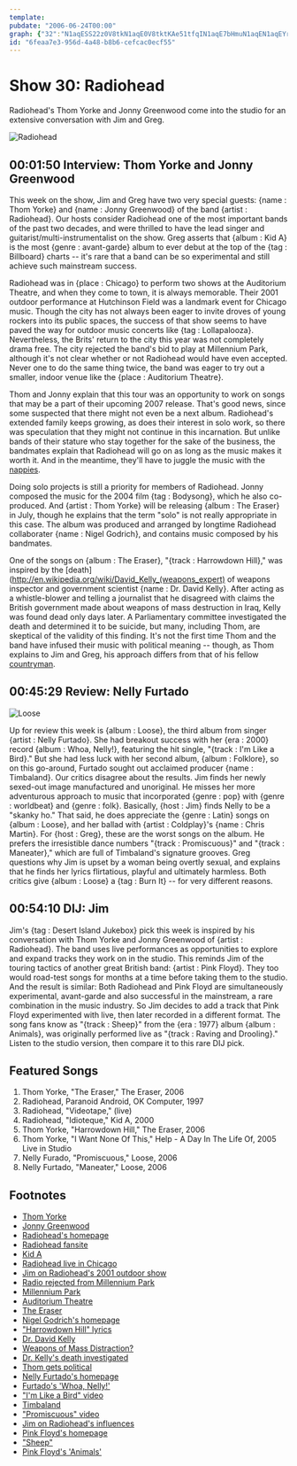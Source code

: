 ```yaml
---
template: 
pubdate: "2006-06-24T00:00"
graph: {"32":"N1aqESS22z0V8tkN1aqE0V8tktKAe51tfqIN1aqE7bHmuN1aqEN1aqEYrywj7bHmuYrywjYrywjylSc4MOJ5zqNBnL1tfqIMOJ5zQmu9AUFygaUFygayygLjQmu9AyygLjmZpSVyygLjQmu9AepE3p","23T":"TOQtbdK8E3TOQtbgMit652Z2ITOQtbTOQtbvr58XTOQtbzZIiAGSvCRTOQtbQ9HVKTOQtb6zQwDTOQtb0lgbdTOQtb9MGtldK8E30lgbddK8E36zQwDdK8E3ZWEtBiDaJP0lgbd52Z2IX6cfdgMit61QNn4Q9HVKBHm1GgMit6","2IA":"BGcjHYkgYtBGcjHGxPfoGX31sYkgYt"}
id: "6feaa7e3-956d-4a48-b8b6-cefcac0ecf55"
---
```






# Show 30: Radiohead

Radiohead's Thom Yorke and Jonny Greenwood come into the studio for an extensive conversation with Jim and Greg.

![Radiohead](https://static.soundopinions.org/images/2006/radiohead.jpg)



## 00:01:50 Interview: Thom Yorke and Jonny Greenwood

This week on the show, Jim and Greg have two very special guests: {name : Thom Yorke} and {name : Jonny Greenwood} of the band {artist : Radiohead}. Our hosts consider Radiohead one of the most important bands of the past two decades, and were thrilled to have the lead singer and guitarist/multi-instrumentalist on the show. Greg asserts that {album : Kid A} is the most {genre : avant-garde} album to ever debut at the top of the {tag : Billboard} charts -- it's rare that a band can be so experimental and still achieve such mainstream success.

Radiohead was in {place : Chicago} to perform two shows at the Auditorium Theatre, and when they come to town, it is always memorable. Their 2001 outdoor performance at Hutchinson Field was a landmark event for Chicago music. Though the city has not always been eager to invite droves of young rockers into its public spaces, the success of that show seems to have paved the way for outdoor music concerts like {tag : Lollapalooza}. Nevertheless, the Brits' return to the city this year was not completely drama free. The city rejected the band's bid to play at Millennium Park, although it's not clear whether or not Radiohead would have even accepted. Never one to do the same thing twice, the band was eager to try out a smaller, indoor venue like the {place : Auditorium Theatre}.

Thom and Jonny explain that this tour was an opportunity to work on songs that may be a part of their upcoming 2007 release. That's good news, since some suspected that there might not even be a next album. Radiohead's extended family keeps growing, as does their interest in solo work, so there was speculation that they might not continue in this incarnation. But unlike bands of their stature who stay together for the sake of the business, the bandmates explain that Radiohead will go on as long as the music makes it worth it. And in the meantime, they'll have to juggle the music with the [nappies](http://www.nappies.net/).

Doing solo projects is still a priority for members of Radiohead. Jonny composed the music for the 2004 film {tag : Bodysong}, which he also co-produced. And {artist : Thom Yorke} will be releasing {album : The Eraser} in July, though he explains that the term "solo" is not really appropriate in this case. The album was produced and arranged by longtime Radiohead collaborater {name : Nigel Godrich}, and contains music composed by his bandmates.

One of the songs on {album : The Eraser}, "{track : Harrowdown Hill}," was inspired by the [death](http://en.wikipedia.org/wiki/David_Kelly_(weapons_expert) of weapons inspector and government scientist {name : Dr. David Kelly}. After acting as a whistle-blower and telling a journalist that he disagreed with claims the British government made about weapons of mass destruction in Iraq, Kelly was found dead only days later. A Parliamentary committee investigated the death and determined it to be suicide, but many, including Thom, are skeptical of the validity of this finding. It's not the first time Thom and the band have infused their music with political meaning -- though, as Thom explains to Jim and Greg, his approach differs from that of his fellow [countryman](http://www.atu2.com/band/bono/).



## 00:45:29 Review: Nelly Furtado

![Loose](https://static.soundopinions.org/assets/30/23T0.jpg)

Up for review this week is {album : Loose}, the third album from singer {artist : Nelly Furtado}. She had breakout success with her {era : 2000} record {album : Whoa, Nelly!}, featuring the hit single, "{track : I'm Like a Bird}." But she had less luck with her second album, {album : Folklore}, so on this go-around, Furtado sought out acclaimed producer {name : Timbaland}. Our critics disagree about the results. Jim finds her newly sexed-out image manufactured and unoriginal. He misses her more adventurous approach to music that incorporated {genre : pop} with {genre : worldbeat} and {genre : folk}. Basically, {host : Jim} finds Nelly to be a "skanky ho." That said, he does appreciate the {genre : Latin} songs on {album : Loose}, and her ballad with {artist : Coldplay}'s {name : Chris Martin}. For {host : Greg}, these are the worst songs on the album. He prefers the irresistible dance numbers "{track : Promiscuous}" and "{track : Maneater}," which are full of Timbaland's signature grooves. Greg questions why Jim is upset by a woman being overtly sexual, and explains that he finds her lyrics flirtatious, playful and ultimately harmless. Both critics give {album : Loose} a {tag : Burn It} -- for very different reasons.



## 00:54:10 DIJ: Jim

Jim's {tag : Desert Island Jukebox} pick this week is inspired by his conversation with Thom Yorke and Jonny Greenwood of {artist : Radiohead}. The band uses live performances as opportunities to explore and expand tracks they work on in the studio. This reminds Jim of the touring tactics of another great British band: {artist : Pink Floyd}. They too would road-test songs for months at a time before taking them to the studio. And the result is similar: Both Radiohead and Pink Floyd are simultaneously experimental, avant-garde and also successful in the mainstream, a rare combination in the music industry. So Jim decides to add a track that Pink Floyd experimented with live, then later recorded in a different format. The song fans know as "{track : Sheep}" from the {era : 1977} album {album : Animals}, was originally performed live as "{track : Raving and Drooling}." Listen to the studio version, then compare it to this rare DIJ pick.



## Featured Songs

1. Thom Yorke, "The Eraser," The Eraser, 2006
2. Radiohead, Paranoid Android, OK Computer, 1997
3. Radiohead, "Videotape," (live)
4. Radiohead, "Idioteque," Kid A, 2000
5. Thom Yorke, "Harrowdown Hill," The Eraser, 2006
6. Thom Yorke, "I Want None Of This," Help - A Day In The Life Of, 2005 Live in Studio
7. Nelly Furado, "Promiscuous," Loose, 2006
8. Nelly Furtado, "Maneater," Loose, 2006



## Footnotes

- [Thom Yorke](http://www.allmusic.com/artist/thom-yorke-mn0000588887)
- [Jonny Greenwood](http://www.allmusic.com/artist/jonny-greenwood-mn0000826381)
- [Radiohead's homepage](http://www.radiohead.com/)
- [Radiohead fansite](http://www.greenplastic.com/)
- [Kid A](http://www.metacritic.com/music/artists/radiohead/kida?q=kid%20a)
- [Radiohead live in Chicago](http://www.youtube.com/watch?v=YL203b6be4o)
- [Jim on Radiohead's 2001 outdoor show](http://www.jimdero.com/News2001/NewsAug2Radiohead.htm)
- [Radio rejected from Millennium Park](http://www.jimdero.com/News%202006/radioheadmillenniumparknewsstoryjan9.htm)
- [Millennium Park](http://www.millenniumpark.org/)
- [Auditorium Theatre](http://www.auditoriumtheatre.org/)
- [The Eraser](http://www.theeraser.net/)
- [Nigel Godrich's homepage](http://www.nigelgodrich.com/)
- ["Harrowdown Hill" lyrics](http://www.songmeanings.net/lyric.php?lid=3530822107858602745)
- [Dr. David Kelly](http://www.theguardian.com/politics/2003/jul/18/iraq.iraq)
- [Weapons of Mass Distraction?](http://www.nytimes.com/2004/05/30/weekinreview/the-public-editor-weapons-of-mass-destruction-or-mass-distraction.html)
- [Dr. Kelly's death investigated](http://news.bbc.co.uk/2/hi/in_depth/uk/2003/david_kelly_inquiry/default.stm)
- [Thom gets political](http://observer.guardian.co.uk/omm/story/0,,1795948,00.html)
- [Nelly Furtado's homepage](http://www.nellyfurtado.com/)
- [Furtado's 'Whoa, Nelly!'](http://www.allmusic.com/album/whoa-nelly%21-mw0000103677)
- ["I'm Like a Bird" video](https://www.youtube.com/watch?v=roPQ_M3yJTA&feature=kp)
- [Timbaland](http://www.allmusic.com/artist/timbaland-mn0000602378)
- ["Promiscuous" video](https://www.youtube.com/watch?v=0J3vgcE5i2o)
- [Jim on Radiohead's influences](http://www.jimdero.com/News2003/Aug25Radiohead.htm)
- [Pink Floyd's homepage](http://www.pinkfloyd.com/)
- ["Sheep"](http://www.allmusic.com/song/sheep-mt0005641136)
- [Pink Floyd's 'Animals'](http://www.allmusic.com/album/animals-mw0000191390)
